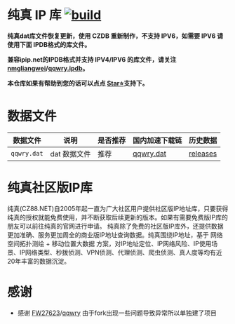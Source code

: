 # 纯真 IP 库  [![build](https://github.com/nmgliangwei/qqwry/actions/workflows/newqqwry.yml/badge.svg)](https://github.com/nmgliangwei/qqwry/actions/workflows/newqqwry.yml)
**纯真dat库文件恢复更新，使用 CZDB 重新制作，不支持 IPV6，如需要 IPV6 请使用下面 IPDB格式的库文件。**

**兼容ipip.net的IPDB格式并支持 IPV4/IPV6 的库文件，请关注[nmgliangwei](https://github.com/nmgliangwei)/[qqwry.ipdb](https://github.com/nmgliangwei/qqwry.ipdb)。**

**本仓库如果有帮助到您的话可以点点 [Star⭐](https://github.com/nmgliangwei/qqwry)支持下。**

# 数据文件

|数据文件|说明|是否推荐|国内加速下载链|历史数据|
|:---:|---|---|---|---|
|`qqwry.dat`|dat 数据文件|推荐|[qqwry.dat](https://raw.gitmirror.com/nmgliangwei/qqwry/main/qqwry.dat)|[releases](https://github.com/nmgliangwei/qqwry/releases)|


# 纯真社区版IP库
纯真(CZ88.NET)自2005年起一直为广大社区用户提供社区版IP地址库，只要获得纯真的授权就能免费使用，并不断获取后续更新的版本。如果有需要免费版IP库的朋友可以前往纯真的官网进行申请。
纯真除了免费的社区版IP库外，还提供数据更加准确、服务更加周全的商业版IP地址查询数据。纯真围绕IP地址，基于 网络空间拓扑测绘 + 移动位置大数据 方案，对IP地址定位、IP网络风险、IP使用场景、IP网络类型、秒拨侦测、VPN侦测、代理侦测、爬虫侦测、真人度等均有近20年丰富的数据沉淀。

# 感谢

- 感谢 [FW27623](https://github.com/FW27623)/[qqwry](https://github.com/FW27623/qqwry) 由于fork出现一些问题导致异常所以单独建了项目
